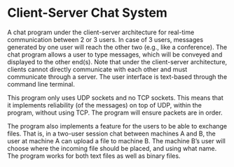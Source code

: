 # Client-Server Chat System

A chat program under the client-server architecture for real-time communication between 2 or 3 users. In case of 3 users, messages generated by one user will reach the other two (e.g., like a conference). The chat program allows a user to type messages, which will be conveyed and displayed to the other end(s). Note that under the client-server architecture, clients cannot directly communicate with each other and must communicate through a server. The user interface is text-based through the command line terminal.

This program only uses UDP sockets and no TCP sockets. This means that it implements reliability (of the messages) on top of UDP, within the program, without using TCP. The program will ensure packets are in order.

The program also implements a feature for the users to be able to exchange files. That is, in a two-user session chat between machines A and B, the user at machine A can upload a file to machine B. The machine B’s user will choose  where the incoming file should be placed, and using what name. The program works for both text files as well as binary files.

